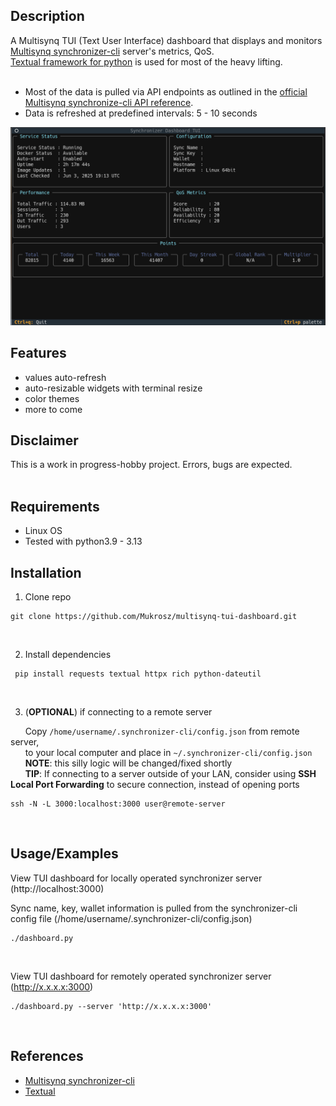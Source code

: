 
## Description
A Multisynq TUI (Text User Interface) dashboard that displays and monitors [Multisynq synchronizer-cli](https://github.com/multisynq/synchronizer-cli) server's metrics, QoS.<br/>
[Textual framework for python](https://textual.textualize.io/) is used for most of the heavy lifting.<br/><br/>
- Most of the data is pulled via API endpoints as outlined in the [official Multisynq synchronize-cli API reference](https://github.com/multisynq/synchronizer-cli?tab=readme-ov-file#dashboard-api-port-3000).<br/>
- Data is refreshed at predefined intervals: 5 - 10 seconds<br/>

![Sample](assets/images/multisync_example1.png)

## Features
- values auto-refresh 
- auto-resizable widgets with terminal resize 
- color themes
- more to come


## Disclaimer
This is a work in progress-hobby project. Errors, bugs are expected.<br/><br/>

## Requirements
- Linux OS
- Tested with python3.9 - 3.13

  
## Installation

1) Clone repo
```
git clone https://github.com/Mukrosz/multisynq-tui-dashboard.git
```
<br/>

2) Install dependencies
```
 pip install requests textual httpx rich python-dateutil
```
<br/>

3) (**OPTIONAL**) if connecting to a remote server<br/>

&nbsp;&nbsp;&nbsp;&nbsp;&nbsp;&nbsp;Copy `/home/username/.synchronizer-cli/config.json` from remote server,<br/>
&nbsp;&nbsp;&nbsp;&nbsp;&nbsp;&nbsp;to your local computer and place in `~/.synchronizer-cli/config.json`
<br/>
&nbsp;&nbsp;&nbsp;&nbsp;&nbsp;&nbsp;**NOTE**: this silly logic will be changed/fixed shortly<br/>
&nbsp;&nbsp;&nbsp;&nbsp;&nbsp;&nbsp;**TIP**: If connecting to a server outside of your LAN, consider using **SSH Local Port Forwarding** to secure connection, instead of opening ports
```
ssh -N -L 3000:localhost:3000 user@remote-server
```
<br/>

## Usage/Examples

View TUI dashboard for locally operated synchronizer server (http://localhost:3000)

Sync name, key, wallet information is pulled from the synchronizer-cli config file (/home/username/.synchronizer-cli/config.json)<br/>
```
./dashboard.py
```
<br/>

View TUI dashboard for remotely operated synchronizer server (http://x.x.x.x:3000)
```
./dashboard.py --server 'http://x.x.x.x:3000'
```

<br/>

## References
- [Multisynq synchronizer-cli](https://github.com/multisynq/synchronizer-cli)
- [Textual](https://textual.textualize.io/)
